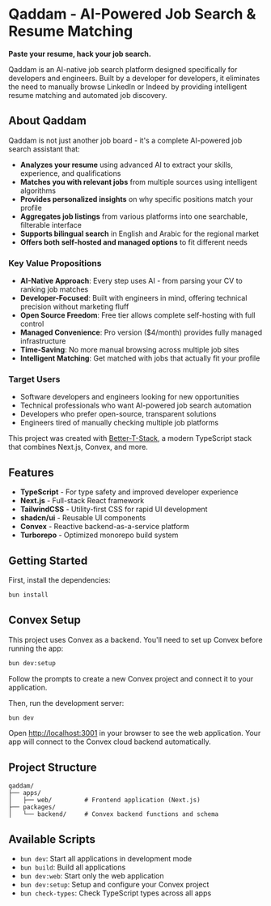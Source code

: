 # Qaddam - AI-Powered Job Search & Resume Matching

**Paste your resume, hack your job search.**

Qaddam is an AI-native job search platform designed specifically for developers and engineers. Built by a developer for developers, it eliminates the need to manually browse LinkedIn or Indeed by providing intelligent resume matching and automated job discovery.

## About Qaddam

Qaddam is not just another job board - it's a complete AI-powered job search assistant that:

- **Analyzes your resume** using advanced AI to extract your skills, experience, and qualifications
- **Matches you with relevant jobs** from multiple sources using intelligent algorithms
- **Provides personalized insights** on why specific positions match your profile
- **Aggregates job listings** from various platforms into one searchable, filterable interface
- **Supports bilingual search** in English and Arabic for the regional market
- **Offers both self-hosted and managed options** to fit different needs

### Key Value Propositions

- **AI-Native Approach**: Every step uses AI - from parsing your CV to ranking job matches
- **Developer-Focused**: Built with engineers in mind, offering technical precision without marketing fluff  
- **Open Source Freedom**: Free tier allows complete self-hosting with full control
- **Managed Convenience**: Pro version ($4/month) provides fully managed infrastructure
- **Time-Saving**: No more manual browsing across multiple job sites
- **Intelligent Matching**: Get matched with jobs that actually fit your profile

### Target Users

- Software developers and engineers looking for new opportunities
- Technical professionals who want AI-powered job search automation
- Developers who prefer open-source, transparent solutions
- Engineers tired of manually checking multiple job platforms

This project was created with [Better-T-Stack](https://github.com/AmanVarshney01/create-better-t-stack), a modern TypeScript stack that combines Next.js, Convex, and more.

## Features

- **TypeScript** - For type safety and improved developer experience
- **Next.js** - Full-stack React framework
- **TailwindCSS** - Utility-first CSS for rapid UI development
- **shadcn/ui** - Reusable UI components
- **Convex** - Reactive backend-as-a-service platform
- **Turborepo** - Optimized monorepo build system

## Getting Started

First, install the dependencies:

```bash
bun install
```

## Convex Setup

This project uses Convex as a backend. You'll need to set up Convex before running the app:

```bash
bun dev:setup
```

Follow the prompts to create a new Convex project and connect it to your application.

Then, run the development server:

```bash
bun dev
```

Open [http://localhost:3001](http://localhost:3001) in your browser to see the web application.
Your app will connect to the Convex cloud backend automatically.



## Project Structure

```
qaddam/
├── apps/
│   ├── web/         # Frontend application (Next.js)
├── packages/
│   └── backend/     # Convex backend functions and schema
```

## Available Scripts

- `bun dev`: Start all applications in development mode
- `bun build`: Build all applications
- `bun dev:web`: Start only the web application
- `bun dev:setup`: Setup and configure your Convex project
- `bun check-types`: Check TypeScript types across all apps
